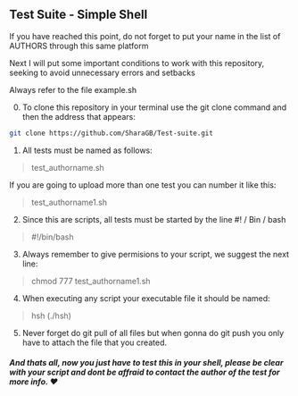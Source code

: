 ## Test Suite - Simple Shell

If you have reached this point, do not forget to put your name in the list of AUTHORS through this same platform

Next I will put some important conditions to work with this repository, seeking to avoid unnecessary errors and setbacks

Always refer to the file example.sh

0. To clone this repository in your terminal use the git clone command and then the address that appears:

``` bash
git clone https://github.com/SharaGB/Test-suite.git
```

1. All tests must be named as follows:

> test_authorname.sh

If you are going to upload more than one test you can number it like this:

> test_authorname1.sh

2. Since this are scripts, all tests must be started by the line #! / Bin / bash

> #!/bin/bash

3. Always remember to give permisions to your script, we suggest the next line:

> chmod 777 test_authorname1.sh

4. When executing any script your executable file it should be named:

> hsh (./hsh)

5. Never forget do git pull of all files but when gonna do git push you only have to attach the file that you created.

#### *And thats all, now you just have to test this in your shell, please be clear with your script and dont be affraid to contact the author of the test for more info. ❤*
